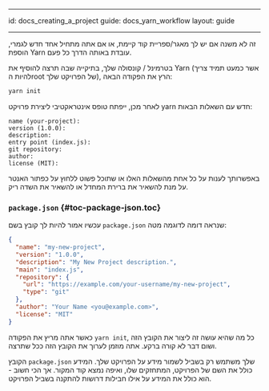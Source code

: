 * * *

id: docs_creating_a_project guide: docs_yarn_workflow layout: guide

* * *

זה לא משנה אם יש לך מאגר/ספריית קוד קיימת, או אם אתה מתחיל אחד חדש לגמרי, הוספת Yarn עובדת באותה הדרך כל פעם.

בטרמינל / קונסולה שלך, בתיקייה שבה תרצה להוסיף את Yarn (אשר כמעט תמיד צריך להיות הroot של הפרויקט שלך), הרץ את הפקודה הבאה:

```sh
yarn init
```

לאחר מכן, ייפתח טופס אינטראקטיבי ליצירת פרויקט yarn חדש עם השאלות הבאות:

    name (your-project):
    version (1.0.0):
    description:
    entry point (index.js):
    git repository:
    author:
    license (MIT):
    

באפשרותך לענות על כל אחת מהשאלות האלו או שתוכל פשוט ללחוץ על כפתור האנטר על מנת להשאיר את ברירת המחדל או להשאיר את השדה ריק.

### `package.json` [](#toc-package-json){#toc-package-json.toc}

עכשיו אמור להיות לך קובץ בשם `package.json` שנראה דומה לדוגמה מטה:

```json
{
  "name": "my-new-project",
  "version": "1.0.0",
  "description": "My New Project description.",
  "main": "index.js",
  "repository": {
    "url": "https://example.com/your-username/my-new-project",
    "type": "git"
  },
  "author": "Your Name <you@example.com>",
  "license": "MIT"
}
```

כאשר אתה מריץ את הפקודה `yarn init`, כל מה שהיא עושה זה ליצור את הקובץ הזה ושום דבר לא קורה ברקע. אתה מוזמן לערוך את הקובץ הזה ככל שתרצה.

הקובץ `package.json` שלך משתמש רק בשביל לשמור מידע על הפרויקט שלך. המידע כולל את השם של הפרויקט, המתחזקים שלו, ואיפה נמצא קוד המקור. אך הכי חשוב - הוא כולל את המידע על אילו חבילות דרושות להתקנה בשביל הפרויקט.